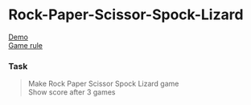# Rock-Paper-Scissor-Spock-Lizard
 [Demo](https://whoami-shubham.github.io/Rock-Paper-Scissor-Lizard-Spock/)  <br/>
 [Game rule](https://www.youtube.com/watch?v=x5Q6-wMx-K8)
 
 ### Task
 > Make Rock Paper Scissor Spock Lizard game <br/>
 > Show score after 3 games
